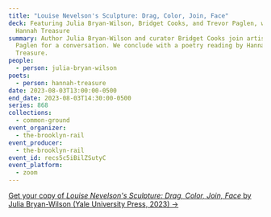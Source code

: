 ```yaml
---
title: "Louise Nevelson's Sculpture: Drag, Color, Join, Face"
deck: Featuring Julia Bryan-Wilson, Bridget Cooks, and Trevor Paglen, with
  Hannah Treasure
summary: Author Julia Bryan-Wilson and curator Bridget Cooks join artist Trevor
  Paglen for a conversation. We conclude with a poetry reading by Hannah
  Treasure.
people:
  - person: julia-bryan-wilson
poets:
  - person: hannah-treasure
date: 2023-08-03T13:00:00-0500
end_date: 2023-08-03T14:30:00-0500
series: 868
collections:
  - common-ground
event_organizer:
  - the-brooklyn-rail
event_producer:
  - the-brooklyn-rail
event_id: recs5c5iBilZSutyC
event_platform:
  - zoom
---
```

[G﻿et your copy of *Louise Nevelson's Sculpture: Drag, Color, Join, Face* by Julia Bryan-Wilson (Yale University Press, 2023) →](https://yalebooks.yale.edu/book/9780300236705/louise-nevelsons-sculpture/)